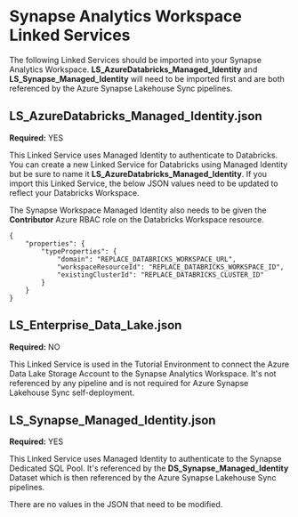 # Synapse Analytics Workspace Linked Services

The following Linked Services should be imported into your Synapse Analytics Workspace. **LS_AzureDatabricks_Managed_Identity** and **LS_Synapse_Managed_Identity** will need to be imported first and are both referenced by the Azure Synapse Lakehouse Sync pipelines.

## LS_AzureDatabricks_Managed_Identity.json

**Required:** YES

This Linked Service uses Managed Identity to authenticate to Databricks. You can create a new Linked Service for Databricks using Managed Identity but be sure to name it **LS_AzureDatabricks_Managed_Identity**. If you import this Linked Service, the below JSON values need to be updated to reflect your Databricks Workspace.

The Synapse Workspace Managed Identity also needs to be given the **Contributor** Azure RBAC role on the Databricks Workspace resource.

```
{
    "properties": {
        "typeProperties": {
            "domain": "REPLACE_DATABRICKS_WORKSPACE_URL",
            "workspaceResourceId": "REPLACE_DATABRICKS_WORKSPACE_ID",
            "existingClusterId": "REPLACE_DATABRICKS_CLUSTER_ID"
        }
    }
}
```

## LS_Enterprise_Data_Lake.json

**Required:** NO

This Linked Service is used in the Tutorial Environment to connect the Azure Data Lake Storage Account to the Synapse Analytics Workspace. It's not referenced by any pipeline and is not required for Azure Synapse Lakehouse Sync self-deployment.

## LS_Synapse_Managed_Identity.json

**Required:** YES

This Linked Service uses Managed Identity to authenticate to the Synapse Dedicated SQL Pool. It's referenced by the **DS_Synapse_Managed_Identity** Dataset which is then referenced by the Azure Synapse Lakehouse Sync pipelines.

There are no values in the JSON that need to be modified.
